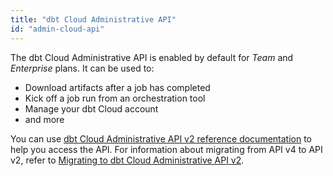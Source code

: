 ```yaml
---
title: "dbt Cloud Administrative API"
id: "admin-cloud-api"
---
```


The dbt Cloud Administrative API is enabled by default for _Team_ and _Enterprise_ plans. It can be used to:

- Download artifacts after a job has completed
- Kick off a job run from an orchestration tool
- Manage your dbt Cloud account
- and more

You can use [dbt Cloud Administrative API v2 reference documentation](/dbt-cloud/api-v2) to help you access the API. For information about migrating from API v4 to API v2, refer to [Migrating to dbt Cloud Administrative API v2](/docs/dbt-cloud-apis/migrate-to-v2).
